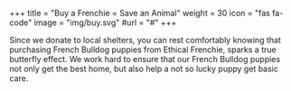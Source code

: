 +++
title = "Buy a Frenchie = Save an Animal"
weight = 30
icon = "fas fa-code"
image = "img/buy.svg"
#url = "#"
+++

Since we donate to local shelters, you can rest comfortably knowing that purchasing French Bulldog puppies from Ethical Frenchie, sparks a true butterfly effect. We work hard to ensure that our French Bulldog puppies not only get the best home, but also help a not so lucky puppy get basic care.
